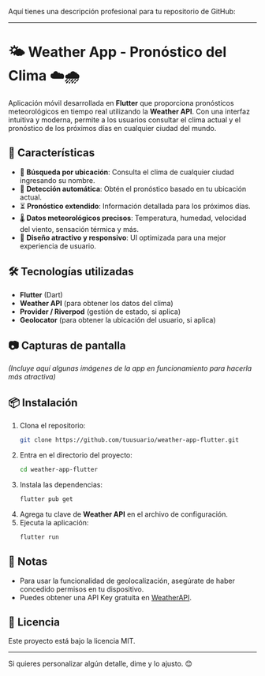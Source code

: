 Aquí tienes una descripción profesional para tu repositorio de GitHub:  

---

# 🌤️ Weather App - Pronóstico del Clima ☁️🌧️  

Aplicación móvil desarrollada en **Flutter** que proporciona pronósticos meteorológicos en tiempo real utilizando la **Weather API**. Con una interfaz intuitiva y moderna, permite a los usuarios consultar el clima actual y el pronóstico de los próximos días en cualquier ciudad del mundo.  

## 🚀 Características  
- 📍 **Búsqueda por ubicación**: Consulta el clima de cualquier ciudad ingresando su nombre.  
- 📡 **Detección automática**: Obtén el pronóstico basado en tu ubicación actual.  
- ⏳ **Pronóstico extendido**: Información detallada para los próximos días.  
- 🌡️ **Datos meteorológicos precisos**: Temperatura, humedad, velocidad del viento, sensación térmica y más.  
- 🎨 **Diseño atractivo y responsivo**: UI optimizada para una mejor experiencia de usuario.  

## 🛠️ Tecnologías utilizadas  
- **Flutter** (Dart)  
- **Weather API** (para obtener los datos del clima)  
- **Provider / Riverpod** (gestión de estado, si aplica)  
- **Geolocator** (para obtener la ubicación del usuario, si aplica)  

## 📷 Capturas de pantalla  
*(Incluye aquí algunas imágenes de la app en funcionamiento para hacerla más atractiva)*  

## 📦 Instalación  
1. Clona el repositorio:  
   ```bash
   git clone https://github.com/tuusuario/weather-app-flutter.git
   ```  
2. Entra en el directorio del proyecto:  
   ```bash
   cd weather-app-flutter
   ```  
3. Instala las dependencias:  
   ```bash
   flutter pub get
   ```  
4. Agrega tu clave de **Weather API** en el archivo de configuración.  
5. Ejecuta la aplicación:  
   ```bash
   flutter run
   ```  

## 📌 Notas  
- Para usar la funcionalidad de geolocalización, asegúrate de haber concedido permisos en tu dispositivo.  
- Puedes obtener una API Key gratuita en [WeatherAPI](https://www.weatherapi.com/).  

## 📜 Licencia  
Este proyecto está bajo la licencia MIT.  

---

Si quieres personalizar algún detalle, dime y lo ajusto. 😊
